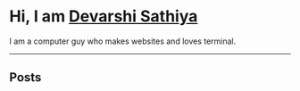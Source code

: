 # Hi, I am [Devarshi Sathiya](http://devarshi.xyz)
I am a computer guy who makes websites and loves terminal.

---
## Posts

